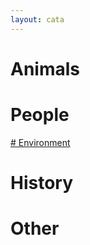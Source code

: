 ```yaml
---
layout: cata
---
```


# Animals
# People
<a href="environment_article.html"># Environment</a>
# History
# Other
